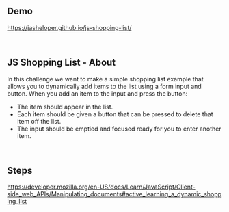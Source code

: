 ## Demo
https://jasheloper.github.io/js-shopping-list/

<br>

## JS Shopping List - About

In this challenge we want to make a simple shopping list example that allows you to dynamically add items to the list using a form input and button. When you add an item to the input and press the button:

- The item should appear in the list.
- Each item should be given a button that can be pressed to delete that item off the list.
- The input should be emptied and focused ready for you to enter another item.

<br>

## Steps
https://developer.mozilla.org/en-US/docs/Learn/JavaScript/Client-side_web_APIs/Manipulating_documents#active_learning_a_dynamic_shopping_list
